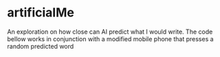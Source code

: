 # artificialMe
An exploration on how close can AI predict what I would write. The code bellow works in conjunction with a modified mobile phone that presses a random predicted word 
